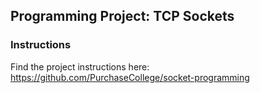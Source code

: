 ## Programming Project: TCP Sockets

### Instructions

Find the project instructions here: https://github.com/PurchaseCollege/socket-programming
